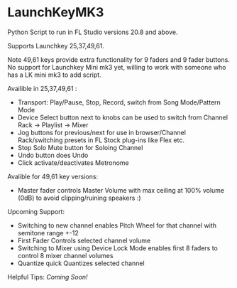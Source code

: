 # LaunchKeyMK3

Python Script to run in FL Studio versions 20.8 and above.

Supports Launchkey 25,37,49,61.

Note 49,61 keys provide extra functionality for 9 faders and 9 fader buttons.
No support for Launchkey Mini mk3 yet, willing to work with someone who has a LK mini mk3 to add script.

Availible in 25,37,49,61 :
  - Transport: Play/Pause, Stop, Record, switch from Song Mode/Pattern Mode
  - Device Select button next to knobs can be used to switch from Channel Rack -> Playlist -> Mixer
  - Jog buttons for previous/next for use in browser/Channel Rack/switching presets in FL Stock plug-ins like Flex etc.
  - Stop Solo Mute button for Soloing Channel
  - Undo button does Undo
  - Click activate/deactivates Metronome

Avalible for 49,61 key versions:
  - Master fader controls Master Volume with max ceiling at 100% volume (0dB) to avoid clipping/ruining speakers :)

Upcoming Support:
  - Switching to new channel enables Pitch Wheel for that channel with semitone range +-12
  - First Fader Controls selected channel volume
  - Switching to Mixer using Device Lock Mode enables first 8 faders to control 8 mixer channel volumes 
  - Quantize quick Quantizes selected channel


Helpful Tips:
  *Coming Soon!*
